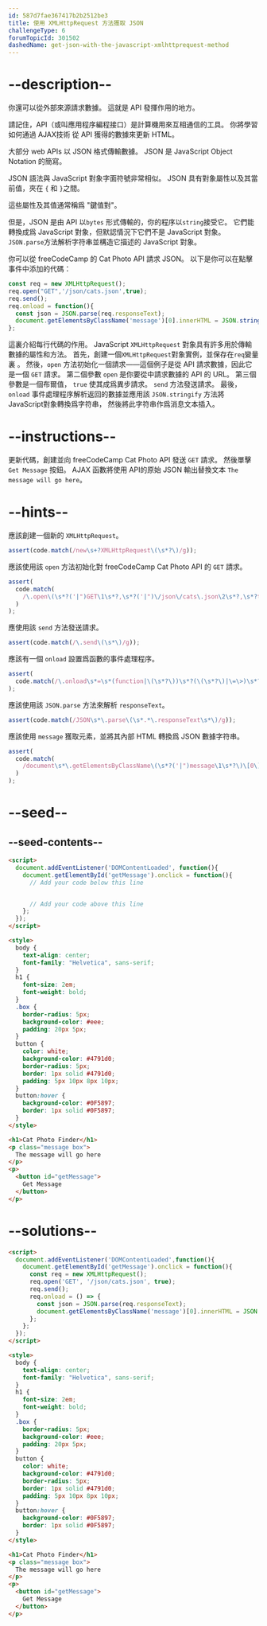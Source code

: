 ```yaml
---
id: 587d7fae367417b2b2512be3
title: 使用 XMLHttpRequest 方法獲取 JSON
challengeType: 6
forumTopicId: 301502
dashedName: get-json-with-the-javascript-xmlhttprequest-method
---
```


# --description--

你還可以從外部來源請求數據。 這就是 API 發揮作用的地方。

請記住，API（或叫應用程序編程接口）是計算機用來互相通信的工具。 你將學習如何通過 AJAX技術 從 API 獲得的數據來更新 HTML。

大部分 web APIs 以 JSON 格式傳輸數據。 JSON 是 JavaScript Object Notation 的簡寫。

JSON 語法與 JavaScript 對象字面符號非常相似。 JSON 具有對象屬性以及其當前值，夾在 `{` 和 `}`之間。

這些屬性及其值通常稱爲 "鍵值對"。

但是，JSON 是由 API 以`bytes` 形式傳輸的，你的程序以`string`接受它。 它們能轉換成爲 JavaScript 對象，但默認情況下它們不是 JavaScript 對象。 `JSON.parse`方法解析字符串並構造它描述的 JavaScript 對象。

你可以從 freeCodeCamp 的 Cat Photo API 請求 JSON。 以下是你可以在點擊事件中添加的代碼：

```js
const req = new XMLHttpRequest();
req.open("GET",'/json/cats.json',true);
req.send();
req.onload = function(){
  const json = JSON.parse(req.responseText);
  document.getElementsByClassName('message')[0].innerHTML = JSON.stringify(json);
};
```

這裏介紹每行代碼的作用。 JavaScript `XMLHttpRequest` 對象具有許多用於傳輸數據的屬性和方法。 首先，創建一個`XMLHttpRequest`對象實例，並保存在`req`變量裏 。 然後，`open` 方法初始化一個請求——這個例子是從 API 請求數據，因此它是一個 `GET` 請求。 第二個參數 `open` 是你要從中請求數據的 API 的 URL。 第三個參數是一個布爾值， `true` 使其成爲異步請求。 `send` 方法發送請求。 最後，`onload` 事件處理程序解析返回的數據並應用該 `JSON.stringify` 方法將JavaScript對象轉換爲字符串， 然後將此字符串作爲消息文本插入。

# --instructions--

更新代碼，創建並向 freeCodeCamp Cat Photo API 發送 `GET` 請求。 然後單擊 `Get Message` 按鈕。 AJAX 函數將使用 API​​ 的原始 JSON 輸出替換文本 `The message will go here`。

# --hints--

應該創建一個新的 `XMLHttpRequest`。

```js
assert(code.match(/new\s+?XMLHttpRequest\(\s*?\)/g));
```

應該使用該 `open` 方法初始化對 freeCodeCamp Cat Photo API 的 `GET` 請求。

```js
assert(
  code.match(
    /\.open\(\s*?('|")GET\1\s*?,\s*?('|")\/json\/cats\.json\2\s*?,\s*?true\s*?\)/g
  )
);
```

應使用該 `send` 方法發送請求。

```js
assert(code.match(/\.send\(\s*\)/g));
```

應該有一個 `onload` 設置爲函數的事件處理程序。

```js
assert(
  code.match(/\.onload\s*=\s*(function|\(\s*?\))\s*?(\(\s*?\)|\=\>)\s*?{/g)
);
```

應該使用該 `JSON.parse` 方法來解析 `responseText`。

```js
assert(code.match(/JSON\s*\.parse\(\s*.*\.responseText\s*\)/g));
```

應該使用 `message` 獲取元素，並將其內部 HTML 轉換爲 JSON 數據字符串。

```js
assert(
  code.match(
    /document\s*\.getElementsByClassName\(\s*?('|")message\1\s*?\)\[0\]\s*\.innerHTML\s*?=\s*?JSON\.stringify\(.+?\)/g
  )
);
```

# --seed--

## --seed-contents--

```html
<script>
  document.addEventListener('DOMContentLoaded', function(){
    document.getElementById('getMessage').onclick = function(){
      // Add your code below this line


      // Add your code above this line
    };
  });
</script>

<style>
  body {
    text-align: center;
    font-family: "Helvetica", sans-serif;
  }
  h1 {
    font-size: 2em;
    font-weight: bold;
  }
  .box {
    border-radius: 5px;
    background-color: #eee;
    padding: 20px 5px;
  }
  button {
    color: white;
    background-color: #4791d0;
    border-radius: 5px;
    border: 1px solid #4791d0;
    padding: 5px 10px 8px 10px;
  }
  button:hover {
    background-color: #0F5897;
    border: 1px solid #0F5897;
  }
</style>

<h1>Cat Photo Finder</h1>
<p class="message box">
  The message will go here
</p>
<p>
  <button id="getMessage">
    Get Message
  </button>
</p>
```

# --solutions--

```html
<script>
  document.addEventListener('DOMContentLoaded',function(){
    document.getElementById('getMessage').onclick = function(){
      const req = new XMLHttpRequest();
      req.open('GET', '/json/cats.json', true);
      req.send();
      req.onload = () => {
        const json = JSON.parse(req.responseText);
        document.getElementsByClassName('message')[0].innerHTML = JSON.stringify(json);
      };
    };
  });
</script>

<style>
  body {
    text-align: center;
    font-family: "Helvetica", sans-serif;
  }
  h1 {
    font-size: 2em;
    font-weight: bold;
  }
  .box {
    border-radius: 5px;
    background-color: #eee;
    padding: 20px 5px;
  }
  button {
    color: white;
    background-color: #4791d0;
    border-radius: 5px;
    border: 1px solid #4791d0;
    padding: 5px 10px 8px 10px;
  }
  button:hover {
    background-color: #0F5897;
    border: 1px solid #0F5897;
  }
</style>

<h1>Cat Photo Finder</h1>
<p class="message box">
  The message will go here
</p>
<p>
  <button id="getMessage">
    Get Message
  </button>
</p>
```
